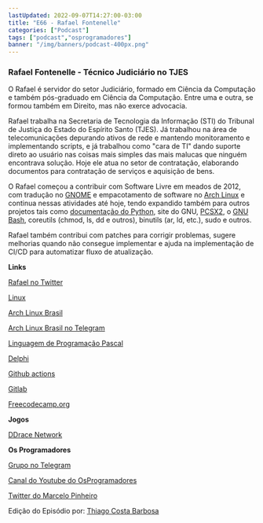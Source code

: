 ```yaml
---
lastUpdated: 2022-09-07T14:27:00-03:00
title: "E66 - Rafael Fontenelle"
categories: ["Podcast"]
tags: ["podcast","osprogramadores"]
banner: "/img/banners/podcast-400px.png"
---
```


### Rafael Fontenelle - Técnico Judiciário no TJES

O Rafael é servidor do setor Judiciário, formado em Ciência da Computação e também pós-graduado em Ciência da Computação. Entre uma e outra, se formou também em Direito, mas não exerce advocacia.

Rafael trabalha na Secretaria de Tecnologia da Informação (STI) do Tribunal de Justiça do Estado do Espírito Santo (TJES). Já trabalhou na área de telecomunicações depurando ativos de rede e mantendo monitoramento e implementando scripts, e já trabalhou como "cara de TI" dando suporte direto ao usuário nas coisas mais simples das mais malucas que ninguém encontrava solução. Hoje ele atua no setor de contratação, elaborando documentos para contratação de serviços e aquisição de bens.

O Rafael começou a contribuir com Software Livre em meados de 2012, com tradução no [GNOME](https://br.gnome.org/) e empacotamento de software no [Arch Linux](https://www.archlinux-br.org/) e continua nessas atividades até hoje, tendo expandido também para outros projetos tais como [documentação do Python](https://docs.python.org/pt-br/3/index.html), site do GNU, [PCSX2](https://pcsx2.net/), o [GNU Bash](https://www.gnu.org/software/bash/), coreutils (chmod, ls, dd e outros), binutils (ar, ld, etc.), sudo e outros. 

Rafael também contribui com patches para corrigir problemas, sugere melhorias quando não consegue implementar e ajuda na implementação de CI/CD para automatizar fluxo de atualização.

<SpotifyEmbed episode="10c3GCWI8MnSJ4mOvOPJnR"></SpotifyEmbed>

**Links**

[Rafael no Twitter](https://twitter.com/rafaelffbr1?lang=en)

[Linux](https://www.linux.org/)

[Arch Linux Brasil](https://www.archlinux-br.org/)

[Arch Linux Brasil no Telegram](https://t.me/archlinuxbr)

[Linguagem de Programação Pascal](https://pt.wikipedia.org/wiki/Pascal_(linguagem_de_programa%C3%A7%C3%A3o))

[Delphi](https://en.wikipedia.org/wiki/Delphi_(software))

[Github actions](https://github.com/features/actions)

[Gitlab](https://about.gitlab.com/)

[Freecodecamp.org](https://www.freecodecamp.org/portuguese/learn/)

**Jogos**

[DDrace Network](https://ddnet.tw/)

**Os Programadores**

[Grupo no Telegram](https://t.me/osprogramadores)

[Canal do Youtube do OsProgramadores](https://www.youtube.com/channel/UCt_YNYGl6K5yNXlXEQDdwWg?view_as=subscriber)

[Twitter do Marcelo Pinheiro](https://twitter.com/mpinheir)

Edição do Episódio por: [Thiago Costa Barbosa](https://www.linkedin.com/in/ThiagoCostaBarbosa/)
